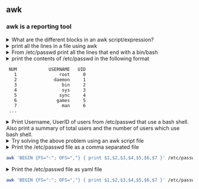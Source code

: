 ## awk

### awk is a reporting tool 

<details>
<summary>What are the different blocks in an awk script/expression?</summary>

**BEGIN** for printing headers, **MAIN** for printing fields, **END** for printing summary

Here is what an awk expression looks like...
```
BEGIN { stmt1;stmt2...} { stmt1;stmt2...} END { stmt1;stmt2...}
```

_Note how the MAIN block begins without any keyword_

</details>

<details>
<summary>print all the lines in a file using awk</summary>

```bash
awk '{ print }' /etc/passwd
```   
</details>

<details>
<summary>From /etc/passwd print all the lines that end with a bin/bash </summary>

```bash
# Note similarity between the sed and awk expression
awk '/bin\/bash$/{ print }' /etc/passwd
```   
</details>


<details>
<summary>print the contents of /etc/passwd in the following format

```
 NUM            USERNAME   UID
   1                root     0
   2              daemon     1
   3                 bin     2
   4                 sys     3
   5                sync     4
   6               games     5
   7                 man     6
 ...
```
</summary>

```bash
# using the built-in NR variable 
awk 'BEGIN {FS=":"; printf "%4s%20s%6s\n","NUM","USERNAME","UID"} { printf "%4d%20s%6s\n",NR,$1,$3 }' /etc/passwd

# using custom variable
awk 'BEGIN {FS=":"; printf "%4s%20s%6s\n","NUM","USERNAME","UID"; COUNT=0 } { COUNT++; printf "%4d%20s%6s\n",COUNT,$1,$3 }' /etc/passwd
```   
</details>

<details>
<summary>Print Username, UserID of users from /etc/passwd that use a bash shell. Also print a summary of total users and the number of users which use bash shell.</summary>

```bash
awk 'BEGIN {FS=":"; COUNT=0; printf "%4s%20s%6s\n","NUM","USERNAME","UID"}  /bash$/{ COUNT++; printf "%4s%20s%6s\n",COUNT,$1,$3 } END{ print "There are " NR " users of which, " COUNT " uses bash"}' /etc/passwd
```

```
 NUM            USERNAME   UID
   1                root     0
   2              ubuntu  1000
There are 28 users of which, 2 uses bash
```
</details>

<details>
<summary>Try solving the above problem using an awk script file</summary>

```bash
awk -f test.awk /etc/passwd
```   

test.awk 
```
# BEGIN BLOCK
BEGIN {
    FS=":";
    COUNT=0;
    printf "%4s%20s%6s\n","NUM","USERNAME","UID"
} 

# MAIN BLOCK
/bash$/ { 
    COUNT++;
    printf "%4s%20s%6s\n",COUNT,$1,$3
} 

# END BLOCK
END {
    print "There are " NR " users of which, " COUNT " uses bash"
}
```
</details>

<details>
<summary>Print the /etc/passwd file as a comma separated file

```bash
awk 'BEGIN {FS=":"; OFS=","} { print $1,$2,$3,$4,$5,$6,$7 }' /etc/passwd
```

</details>

<details>
<summary>Print the /etc/passwd file as yaml file

```bash
awk 'BEGIN {FS=":"; OFS=","} { print $1,$2,$3,$4,$5,$6,$7 }' /etc/passwd
```

</details>